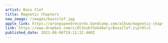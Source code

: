 ```yaml
---
artist: Bass Clef
title: Magnetic Chapters
new_image: /images/bassclef.jpg
apple_link: https://wrongspeedrecords.bandcamp.com/album/magnetic-chapters
link: https://www.dropbox.com/s/dl3ssb75okd4ary/BassClef.zip?dl=1
published_date: 2021-08-06T19:12:32.460Z
---
```

